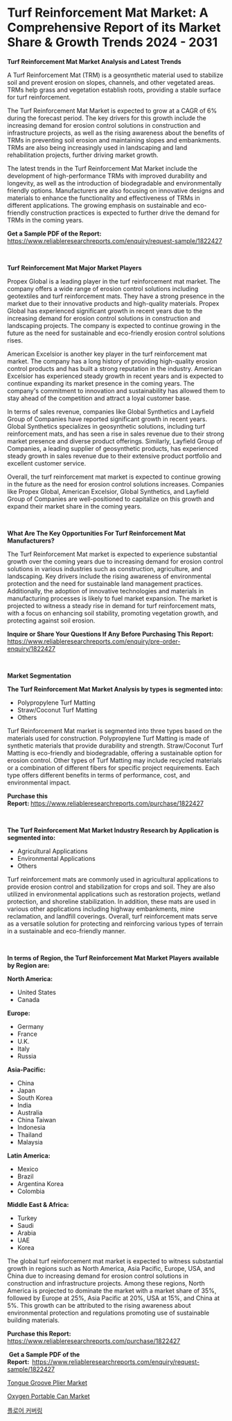 <p><h1>Turf Reinforcement Mat Market: A Comprehensive Report of its Market Share & Growth Trends 2024 - 2031</h1></p><p><strong>Turf Reinforcement Mat Market Analysis and Latest Trends</strong></p>
<p><p>A Turf Reinforcement Mat (TRM) is a geosynthetic material used to stabilize soil and prevent erosion on slopes, channels, and other vegetated areas. TRMs help grass and vegetation establish roots, providing a stable surface for turf reinforcement.</p><p>The Turf Reinforcement Mat Market is expected to grow at a CAGR of 6% during the forecast period. The key drivers for this growth include the increasing demand for erosion control solutions in construction and infrastructure projects, as well as the rising awareness about the benefits of TRMs in preventing soil erosion and maintaining slopes and embankments. TRMs are also being increasingly used in landscaping and land rehabilitation projects, further driving market growth.</p><p>The latest trends in the Turf Reinforcement Mat Market include the development of high-performance TRMs with improved durability and longevity, as well as the introduction of biodegradable and environmentally friendly options. Manufacturers are also focusing on innovative designs and materials to enhance the functionality and effectiveness of TRMs in different applications. The growing emphasis on sustainable and eco-friendly construction practices is expected to further drive the demand for TRMs in the coming years.</p></p>
<p><strong>Get a Sample PDF of the Report:&nbsp;</strong> <a href="https://www.reliableresearchreports.com/enquiry/request-sample/1822427">https://www.reliableresearchreports.com/enquiry/request-sample/1822427</a></p>
<p>&nbsp;</p>
<p><strong>Turf Reinforcement Mat Major Market Players</strong></p>
<p><p>Propex Global is a leading player in the turf reinforcement mat market. The company offers a wide range of erosion control solutions including geotextiles and turf reinforcement mats. They have a strong presence in the market due to their innovative products and high-quality materials. Propex Global has experienced significant growth in recent years due to the increasing demand for erosion control solutions in construction and landscaping projects. The company is expected to continue growing in the future as the need for sustainable and eco-friendly erosion control solutions rises.</p><p>American Excelsior is another key player in the turf reinforcement mat market. The company has a long history of providing high-quality erosion control products and has built a strong reputation in the industry. American Excelsior has experienced steady growth in recent years and is expected to continue expanding its market presence in the coming years. The company's commitment to innovation and sustainability has allowed them to stay ahead of the competition and attract a loyal customer base.</p><p>In terms of sales revenue, companies like Global Synthetics and Layfield Group of Companies have reported significant growth in recent years. Global Synthetics specializes in geosynthetic solutions, including turf reinforcement mats, and has seen a rise in sales revenue due to their strong market presence and diverse product offerings. Similarly, Layfield Group of Companies, a leading supplier of geosynthetic products, has experienced steady growth in sales revenue due to their extensive product portfolio and excellent customer service.</p><p>Overall, the turf reinforcement mat market is expected to continue growing in the future as the need for erosion control solutions increases. Companies like Propex Global, American Excelsior, Global Synthetics, and Layfield Group of Companies are well-positioned to capitalize on this growth and expand their market share in the coming years.</p></p>
<p>&nbsp;</p>
<p><strong>What Are The Key Opportunities For Turf Reinforcement Mat Manufacturers?</strong></p>
<p><p>The Turf Reinforcement Mat market is expected to experience substantial growth over the coming years due to increasing demand for erosion control solutions in various industries such as construction, agriculture, and landscaping. Key drivers include the rising awareness of environmental protection and the need for sustainable land management practices. Additionally, the adoption of innovative technologies and materials in manufacturing processes is likely to fuel market expansion. The market is projected to witness a steady rise in demand for turf reinforcement mats, with a focus on enhancing soil stability, promoting vegetation growth, and protecting against soil erosion.</p></p>
<p><strong>Inquire or Share Your Questions If Any Before Purchasing This Report:</strong> <a href="https://www.reliableresearchreports.com/enquiry/pre-order-enquiry/1822427">https://www.reliableresearchreports.com/enquiry/pre-order-enquiry/1822427</a></p>
<p>&nbsp;</p>
<p><strong>Market Segmentation</strong></p>
<p><strong>The Turf Reinforcement Mat Market Analysis by types is segmented into:</strong></p>
<p><ul><li>Polypropylene Turf Matting</li><li>Straw/Coconut Turf Matting</li><li>Others</li></ul></p>
<p><p>Turf Reinforcement Mat market is segmented into three types based on the materials used for construction. Polypropylene Turf Matting is made of synthetic materials that provide durability and strength. Straw/Coconut Turf Matting is eco-friendly and biodegradable, offering a sustainable option for erosion control. Other types of Turf Matting may include recycled materials or a combination of different fibers for specific project requirements. Each type offers different benefits in terms of performance, cost, and environmental impact.</p></p>
<p><strong>Purchase this Report:&nbsp;</strong><a href="https://www.reliableresearchreports.com/purchase/1822427">https://www.reliableresearchreports.com/purchase/1822427</a></p>
<p>&nbsp;</p>
<p><strong>The Turf Reinforcement Mat Market Industry Research by Application is segmented into:</strong></p>
<p><ul><li>Agricultural Applications</li><li>Environmental Applications</li><li>Others</li></ul></p>
<p><p>Turf reinforcement mats are commonly used in agricultural applications to provide erosion control and stabilization for crops and soil. They are also utilized in environmental applications such as restoration projects, wetland protection, and shoreline stabilization. In addition, these mats are used in various other applications including highway embankments, mine reclamation, and landfill coverings. Overall, turf reinforcement mats serve as a versatile solution for protecting and reinforcing various types of terrain in a sustainable and eco-friendly manner.</p></p>
<p>&nbsp;</p>
<p><strong>In terms of Region, the Turf Reinforcement Mat Market Players available by Region are:</strong></p>
<p>
    <p> <strong> North America: </strong>
        <ul>
            <li>United States</li>
            <li>Canada</li>
        </ul>
        </p> 
    <p> <strong> Europe: </strong>
        <ul>
            <li>Germany</li>
            <li>France</li>
            <li>U.K.</li>
            <li>Italy</li>
            <li>Russia</li>
        </ul>
        </p> 
    <p> <strong> Asia-Pacific: </strong>
        <ul>
            <li>China</li>
            <li>Japan</li>
            <li>South Korea</li>
            <li>India</li>
            <li>Australia</li>
            <li>China Taiwan</li>
            <li>Indonesia</li>
            <li>Thailand</li>
            <li>Malaysia</li>
        </ul>
        </p> 
    <p> <strong> Latin America: </strong>
        <ul>
            <li>Mexico</li>
            <li>Brazil</li>
            <li>Argentina Korea</li>
            <li>Colombia</li>
        </ul>
        </p> 
    <p> <strong> Middle East & Africa: </strong>
        <ul>
            <li>Turkey</li>
            <li>Saudi</li>
            <li>Arabia</li>
            <li>UAE</li>
            <li>Korea</li>
        </ul>
    </p>
    </p>
<p><p>The global turf reinforcement mat market is expected to witness substantial growth in regions such as North America, Asia Pacific, Europe, USA, and China due to increasing demand for erosion control solutions in construction and infrastructure projects. Among these regions, North America is projected to dominate the market with a market share of 35%, followed by Europe at 25%, Asia Pacific at 20%, USA at 15%, and China at 5%. This growth can be attributed to the rising awareness about environmental protection and regulations promoting use of sustainable building materials.</p></p>
<p><strong>Purchase this Report: </strong><a href="https://www.reliableresearchreports.com/purchase/1822427">https://www.reliableresearchreports.com/purchase/1822427</a></p>
<p>&nbsp;<strong>Get a Sample PDF of the Report:&nbsp;&nbsp;</strong><a href="https://www.reliableresearchreports.com/enquiry/request-sample/1822427">https://www.reliableresearchreports.com/enquiry/request-sample/1822427</a></p>
<p><strong></strong></p>
<p><p><a href="https://github.com/RickHolmes3/Market-Research-Report-List-4/blob/main/tongue-groove-plier-market.md">Tongue Groove Plier Market</a></p><p><a href="https://github.com/Alonsoolds3wq1d81czn8rbol/Market-Research-Report-List-1/blob/main/oxygen-portable-can-market.md">Oxygen Portable Can Market</a></p><p><a href="https://github.com/vsr06p4p49/Market-Research-Report-List-1/blob/main/85158983632.md">플로어 커버링</a></p></p>
